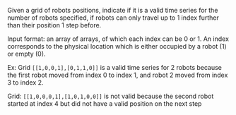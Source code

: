 Given a grid of robots positions, indicate if it is a valid time series for the number of robots specified, if robots can only travel up to 1 index further than their position 1 step before.

Input format: an array of arrays, of which each index can be 0 or 1.
An index corresponds to the physical location which is either occupied by a robot (1) or empty (0).

Ex: 
Grid `[[1,0,0,1],[0,1,1,0]]` is a valid time series for 2 robots because the first robot moved from index 0 to index 1, and robot 2 moved from index 3 to index 2.

Grid: `[[1,0,0,0,1],[1,0,1,0,0]]` is not valid because the second robot started at index 4 but did not have a valid position on the next step
